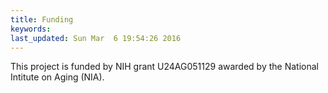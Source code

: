 ```yaml
---
title: Funding
keywords: 
last_updated: Sun Mar  6 19:54:26 2016
---
```

This project is funded by NIH grant U24AG051129 awarded by the National Intitute on Aging (NIA).


